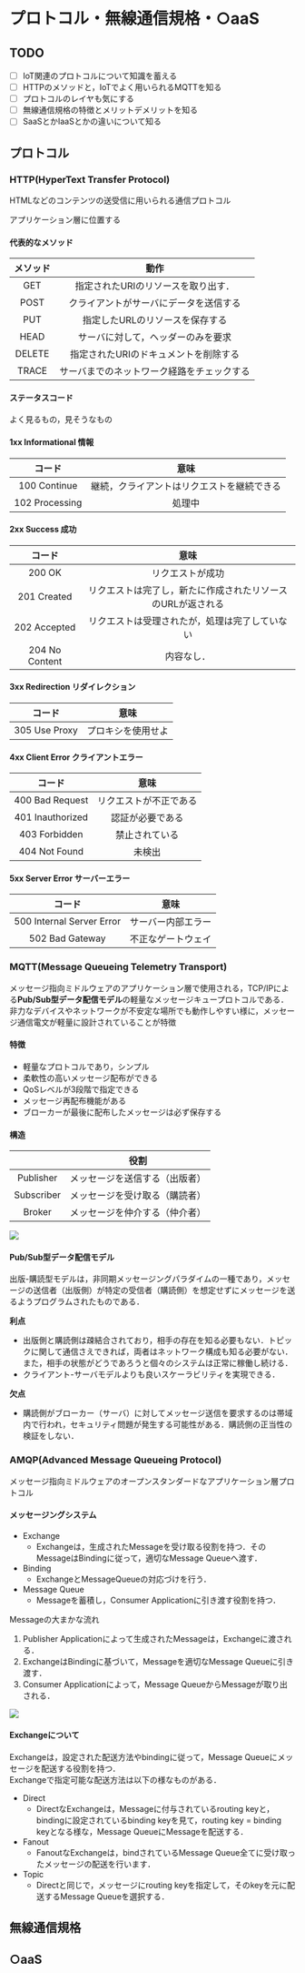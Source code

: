 # プロトコル・無線通信規格・○aaS

## TODO

* [ ] IoT関連のプロトコルについて知識を蓄える
* [ ] HTTPのメソッドと，IoTでよく用いられるMQTTを知る
* [ ] プロトコルのレイヤも気にする
* [ ] 無線通信規格の特徴とメリットデメリットを知る
* [ ] SaaSとかIaaSとかの違いについて知る

## プロトコル

### HTTP\(HyperText Transfer Protocol\)

HTMLなどのコンテンツの送受信に用いられる通信プロトコル

アプリケーション層に位置する

#### 代表的なメソッド

| メソッド | 動作 |
| :---: | :---: |
| GET | 指定されたURIのリソースを取り出す． |
| POST | クライアントがサーバにデータを送信する |
| PUT | 指定したURLのリソースを保存する |
| HEAD | サーバに対して，ヘッダーのみを要求 |
| DELETE | 指定されたURIのドキュメントを削除する |
| TRACE | サーバまでのネットワーク経路をチェックする |

#### ステータスコード

よく見るもの，見そうなもの

#### 1xx Informational 情報

| コード | 意味 |
| :---: | :---: |
| 100 Continue | 継続，クライアントはリクエストを継続できる |
| 102 Processing | 処理中 |

#### 2xx Success 成功

| コード | 意味 |
| :---: | :---: |
| 200 OK | リクエストが成功 |
| 201 Created | リクエストは完了し，新たに作成されたリソースのURLが返される |
| 202 Accepted | リクエストは受理されたが，処理は完了していない |
| 204 No Content | 内容なし． |

#### 3xx Redirection リダイレクション

| コード | 意味 |
| :---: | :---: |
| 305 Use Proxy | プロキシを使用せよ |

#### 4xx Client Error クライアントエラー

| コード | 意味 |
| :---: | :---: |
| 400 Bad Request | リクエストが不正である |
| 401 Inauthorized | 認証が必要である |
| 403 Forbidden | 禁止されている |
| 404 Not Found | 未検出 |

#### 5xx Server Error サーバーエラー

| コード | 意味 |
| :---: | :---: |
| 500 Internal Server Error | サーバー内部エラー |
| 502 Bad Gateway | 不正なゲートウェイ |

### MQTT\(Message Queueing Telemetry Transport\)

メッセージ指向ミドルウェアのアプリケーション層で使用される，TCP/IPによる**Pub/Sub型データ配信モデル**の軽量なメッセージキュープロトコルである．  
非力なデバイスやネットワークが不安定な場所でも動作しやすい様に，メッセージ通信電文が軽量に設計されていることが特徴

#### 特徴

* 軽量なプロトコルであり，シンプル
* 柔軟性の高いメッセージ配布ができる
* QoSレベルが3段階で指定できる
* メッセージ再配布機能がある
* ブローカーが最後に配布したメッセージは必ず保存する

#### 構造

|  | 役割 |
| :---: | :---: |
| Publisher | メッセージを送信する（出版者） |
| Subscriber | メッセージを受け取る（購読者） |
| Broker | メッセージを仲介する（仲介者） |

![](../.gitbook/assets/mqtt_model.png)

#### Pub/Sub型データ配信モデル

出版-購読型モデルは，非同期メッセージングパラダイムの一種であり，メッセージの送信者（出版側）が特定の受信者（購読側）を想定せずにメッセージを送るようプログラムされたものである．

**利点**

* 出版側と購読側は疎結合されており，相手の存在を知る必要もない．トピックに関して通信さえできれば，両者はネットワーク構成も知る必要がない．また，相手の状態がどうであろうと個々のシステムは正常に稼働し続ける．
* クライアント-サーバモデルよりも良いスケーラビリティを実現できる．

**欠点**

* 購読側がブローカー（サーバ）に対してメッセージ送信を要求するのは帯域内で行われ，セキュリティ問題が発生する可能性がある．購読側の正当性の検証をしない．

### AMQP\(Advanced Message Queueing Protocol\)

メッセージ指向ミドルウェアのオープンスタンダードなアプリケーション層プロトコル

#### メッセージングシステム

* Exchange
  * Exchangeは，生成されたMessageを受け取る役割を持つ．そのMessageはBindingに従って，適切なMessage Queueへ渡す．
* Binding
  * ExchangeとMessageQueueの対応づけを行う．
* Message Queue
  * Messageを蓄積し，Consumer Applicationに引き渡す役割を持つ．

Messageの大まかな流れ

1. Publisher Applicationによって生成されたMessageは，Exchangeに渡される．
2. ExchangeはBindingに基づいて，Messageを適切なMessage Queueに引き渡す．
3. Consumer Applicationによって，Message QueueからMessageが取り出される．

![](../.gitbook/assets/amqp.png)

#### Exchangeについて

Exchangeは，設定された配送方法やbindingに従って，Message Queueにメッセージを配送する役割を持つ．  
Exchangeで指定可能な配送方法は以下の様なものがある．

* Direct
  * DirectなExchangeは，Messageに付与されているrouting keyと，bindingに設定されているbinding keyを見て，routing key = binding keyとなる様な，Message QueueにMessageを配送する．
* Fanout
  * FanoutなExchangeは，bindされているMessage Queue全てに受け取ったメッセージの配送を行います．
* Topic
  * Directと同じで，メッセージにrouting keyを指定して，そのkeyを元に配送するMessage Queueを選択する．

## 無線通信規格



## ○aaS



